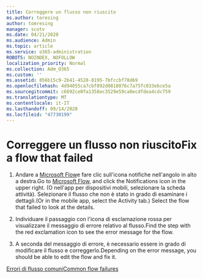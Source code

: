 ```yaml
---
title: Correggere un flusso non riuscito
ms.author: toresing
author: tomresing
manager: scotv
ms.date: 04/21/2020
ms.audience: Admin
ms.topic: article
ms.service: o365-administration
ROBOTS: NOINDEX, NOFOLLOW
localization_priority: Normal
ms.collection: Adm_O365
ms.custom: ''
ms.assetid: 856b15c9-2b41-4528-8195-7bfccbf78d69
ms.openlocfilehash: 4d94055ca7cbf892d0818076c7a75fc033ebce5a
ms.sourcegitcommit: c6692ce0fa1358ec3529e59ca0ecdfdea4cdc759
ms.translationtype: MT
ms.contentlocale: it-IT
ms.lasthandoff: 09/14/2020
ms.locfileid: "47730199"
---
```

# <a name="fix-a-flow-that-failed"></a><span data-ttu-id="7532b-102">Correggere un flusso non riuscito</span><span class="sxs-lookup"><span data-stu-id="7532b-102">Fix a flow that failed</span></span>

1. <span data-ttu-id="7532b-103">Andare a [Microsoft Flow](https://flow.microsoft.com/)e fare clic sull'icona notifiche nell'angolo in alto a destra.</span><span class="sxs-lookup"><span data-stu-id="7532b-103">Go to [Microsoft Flow](https://flow.microsoft.com/), and click the Notifications icon in the upper right.</span></span> <span data-ttu-id="7532b-104">(O nell'app per dispositivi mobili, selezionare la scheda attività). Selezionare il flusso che non è stato in grado di esaminare i dettagli.</span><span class="sxs-lookup"><span data-stu-id="7532b-104">(Or in the mobile app, select the Activity tab.) Select the flow that failed to look at the details.</span></span>
    
2. <span data-ttu-id="7532b-105">Individuare il passaggio con l'icona di esclamazione rossa per visualizzare il messaggio di errore relativo al flusso.</span><span class="sxs-lookup"><span data-stu-id="7532b-105">Find the step with the red exclamation icon to see the error message for the flow.</span></span>
    
3. <span data-ttu-id="7532b-106">A seconda del messaggio di errore, è necessario essere in grado di modificare il flusso e correggerlo.</span><span class="sxs-lookup"><span data-stu-id="7532b-106">Depending on the error message, you should be able to edit the flow and fix it.</span></span> 
    
[<span data-ttu-id="7532b-107">Errori di flusso comuni</span><span class="sxs-lookup"><span data-stu-id="7532b-107">Common flow failures</span></span>](https://go.microsoft.com/fwlink/?linkid=872110)
  

